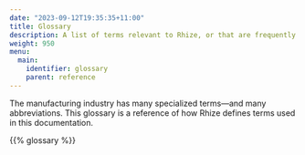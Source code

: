 ```yaml
---
date: "2023-09-12T19:35:35+11:00"
title: Glossary
description: A list of terms relevant to Rhize, or that are frequently used in manufacturing contexts.
weight: 950
menu:
  main:
    identifier: glossary
    parent: reference
---
```


The manufacturing industry has many specialized terms&mdash;and many abbreviations.
This glossary is a reference of how Rhize defines terms used in this documentation.

{{% glossary %}}



